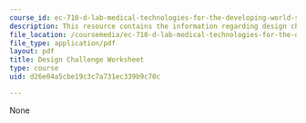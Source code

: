 ```yaml
---
course_id: ec-710-d-lab-medical-technologies-for-the-developing-world-spring-2010
description: This resource contains the information regarding design challenge worksheet.
file_location: /coursemedia/ec-710-d-lab-medical-technologies-for-the-developing-world-spring-2010/d26e04a5cbe19c3c7a731ec339b9c70c_MITEC_710S10_DsgnChlngWrk.pdf
file_type: application/pdf
layout: pdf
title: Design Challenge Worksheet
type: course
uid: d26e04a5cbe19c3c7a731ec339b9c70c

---
```

None